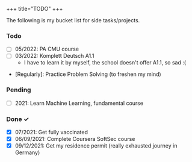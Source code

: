 +++
title="TODO"
+++

The following is my bucket list for side tasks/projects.

### Todo
- [ ] 05/2022: PA CMU course
- [ ] 03/2022: Komplett Deutsch A1.1
  - I have to learn it by myself, the school doesn't offer A1.1, so sad :(
- [Regularly]: Practice Problem Solving (to freshen my mind)

### Pending
- [ ] 2021: Learn Machine Learning, fundamental course

### Done ✓
- [x] 07/2021: Get fully vaccinated
- [x] 06/09/2021: Complete Coursera SoftSec course
- [x] 09/12/2021: Get my residence permit (really exhausted journey in Germany)
